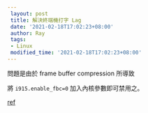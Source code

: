 ```yaml
---
 layout: post
 title: 解決終端機打字 Lag
 date: '2021-02-18T17:02:23+08:00'
 author: Ray
 tags:
 - Linux
 modified_time: '2021-02-18T17:02:23+08:00'
---
```

問題是由於 frame buffer compression 所導致

將 `i915.enable_fbc=0` 加入內核參數即可禁用之。

[ref](https://wiki.archLinux.org/index.php/Intel_graphics_(%E7%AE%80%E4%BD%93%E4%B8%AD%E6%96%87)#Disabling_frame_buffer_compression)


